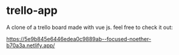 # trello-app

A clone of a trello board made with vue js.
feel free to check it out:

https://5e9b845e6446edea0c9889ab--focused-noether-b70a3a.netlify.app/
